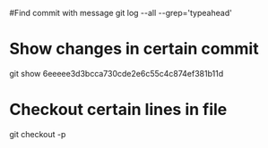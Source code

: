  #Find commit with message
  git log --all --grep='typeahead'
  
 # Show changes in certain commit
  git show 6eeeee3d3bcca730cde2e6c55c4c874ef381b11d
  
 # Checkout certain lines in file
   git checkout -p
